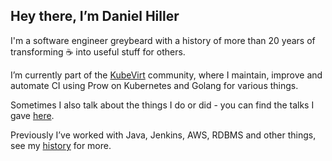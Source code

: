 ## Hey there, I’m Daniel Hiller

I'm a software engineer greybeard with a history of more than 20 years of transforming ☕ into useful stuff for others.

I’m currently part of the [KubeVirt](https://kubevirt.io) community, where I maintain, improve and automate CI using Prow on Kubernetes and Golang for various things.

Sometimes I also talk about the things I do or did - you can find the talks I gave [here](https://dhiller.dev/presentation.html).

Previously I’ve worked with Java, Jenkins, AWS, RDBMS and other things, see my [history](https://dhiller.dev/history.html) for more.

<!--
**dhiller/dhiller** is a ✨ _special_ ✨ repository because its `README.md` (this file) appears on your GitHub profile.

Here are some ideas to get you started:

- 🔭 I’m currently working on ...
- 🌱 I’m currently learning ...
- 👯 I’m looking to collaborate on ...
- 🤔 I’m looking for help with ...
- 💬 Ask me about ...
- 📫 How to reach me: ...
- 😄 Pronouns: ...
- ⚡ Fun fact: ...
-->
